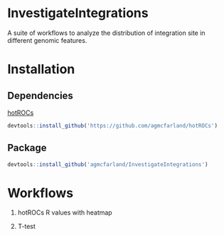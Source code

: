 
# InvestigateIntegrations

A suite of workflows to analyze the distribution of integration site in different genomic features.

# Installation

## Dependencies

[hotROCs](https://rdrr.io/github/BushmanLab/hotROCs/)

```R
devtools::install_github('https://github.com/agmcfarland/hotROCs')
```

## Package

```R
devtools::install_github('agmcfarland/InvestigateIntegrations')
```

# Workflows

1. hotROCs R values with heatmap

2. T-test
